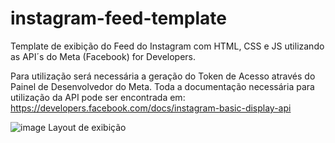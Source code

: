# instagram-feed-template
Template de exibição do Feed do Instagram com HTML, CSS e JS utilizando as API´s do Meta (Facebook) for Developers.

Para utilização será necessária a geração do Token de Acesso através do Painel de Desenvolvedor do Meta.
Toda a documentação necessária para utilização da API pode ser encontrada em: https://developers.facebook.com/docs/instagram-basic-display-api

![image](https://user-images.githubusercontent.com/25641608/156482337-4fe0d81b-a489-44ac-ba03-ec25ad14a840.png)
Layout de exibição
